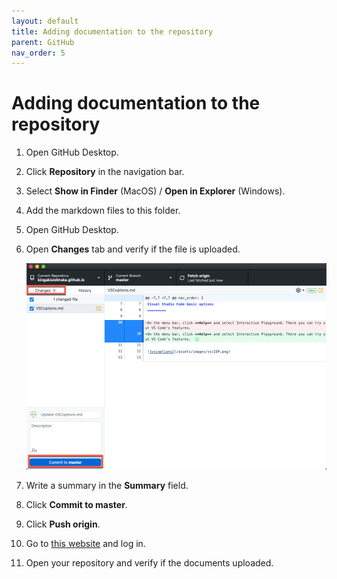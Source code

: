 ```yaml
---
layout: default
title: Adding documentation to the repository
parent: GitHub
nav_order: 5
---
```

 
# Adding documentation to the repository


1.	Open GitHub Desktop.
2.	Click **Repository** in the navigation bar.
3.	Select **Show in Finder** (MacOS) / **Open in Explorer** (Windows).
4.	Add the markdown files to this folder.
5.	Open GitHub Desktop.
6.	Open **Changes** tab and verify if the file is uploaded.  

    ![vscoptions](/assets/images/changes.png)   

7.	Write a summary in the **Summary** field.
8.	Click **Commit to master**.
9.	Click **Push origin**.
10.	Go to [this website](https://github.com//) and log in.
11.	Open your repository and verify if the documents uploaded.
